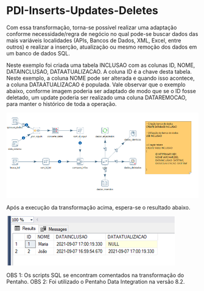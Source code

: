 # PDI-Inserts-Updates-Deletes

Com essa transformação, torna-se possível realizar uma adaptação conforme necessidade/regra de negócio no qual pode-se buscar dados das mais variáveis localidades (APIs, Bancos de Dados, XML, Excel, entre outros) e realizar a inserção, atualização ou mesmo remoção dos dados em um banco de dados SQL.

Neste exemplo foi criada uma tabela INCLUSAO com as colunas ID, NOME, DATAINCLUSAO, DATAATUALIZACAO. A coluna ID é a chave desta tabela. Neste exemplo, a coluna NOME pode ser alterada e quando isso acontece, a coluna DATAATUALIZACAO é populada. Vale observar que o exemplo abaixo, conforme imagem poderia ser adaptado de modo que se o ID fosse deletado, um update poderia ser realizado uma coluna DATAREMOCAO, para manter o histórico de toda a operação.

![Screenshot](imgs/Screenshot_1.png)

Após a execução da transformação acima, espera-se o resultado abaixo. 

![Screenshot](imgs/Screenshot_2.png)

OBS 1: Os scripts SQL se encontram comentados na transformação do Pentaho. 
OBS 2: Foi utilizado o Pentaho Data Integration na versão 8.2.


